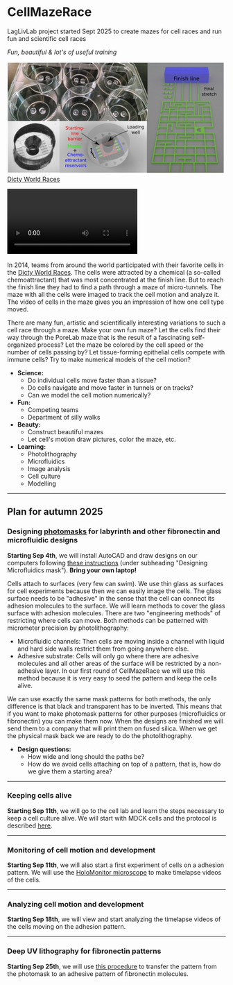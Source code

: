 # CellMazeRace
LagLivLab project started Sept 2025 to create mazes for cell races and run fun and scientific cell races


*Fun, beautiful & lot's of useful training*



![Setup of the 2014](/assets/dictyworldrace.png) [Dicty World Races](https://journals.plos.org/plosone/article?id=10.1371/journal.pone.0154491)

![Example of a cell race at Dicty World Races](/assets/pone.0154491.s001.avi)

In 2014, teams from around the world participated with their favorite cells in the [Dicty World Races](https://journals.plos.org/plosone/article?id=10.1371/journal.pone.0154491). The cells were attracted by a chemical (a so-called chemoattractant) that was most concentrated at the finish line. But to reach the finish line they had to find a path through a maze of micro-tunnels. The maze with all the cells were imaged to track the cell motion and analyze it. The video of cells in the maze gives you an impression of how one cell type moved.

There are many fun, artistic and scientifically interesting variations to such a cell race through a maze. Make your own fun maze? Let the cells find their way through the PoreLab maze that is the result of a fascinating self-organized process? Let the maze be colored by the cell speed or the number of cells passing by? Let tissue-forming epithelial cells compete with immune cells? Try to make numerical models of the cell motion?

  * **Science:**
      * Do individual cells move faster than a tissue?
      * Do cells navigate and move faster in tunnels or on tracks?
      * Can we model the cell motion numerically?
  * **Fun:**
      * Competing teams
      * Department of silly walks
  * **Beauty:**
      * Construct beautiful mazes
      * Let cell's motion draw pictures, color the maze, etc.
  * **Learning:**
      * Photolithography
      * Microfluidics
      * Image analysis
      * Cell culture
      * Modelling

-----

## Plan for autumn 2025

### Designing [photomasks](https://en.wikipedia.org/wiki/Photomask) for labyrinth and other fibronectin and microfluidic designs

**Starting Sep 4th**, we will install AutoCAD and draw designs on our computers following [these instructions](https://www.mn.uio.no/english/studies/laglivlab/projects/microfluidic/procedures/) (under subheading "Designing Microfluidics mask"). **Bring your own laptop\!**

Cells attach to surfaces (very few can swim). We use thin glass as surfaces for cell experiments because then we can easily image the cells. The glass surface needs to be "adhesive" in the sense that the cell can connect its adhesion molecules to the surface. We will learn methods to cover the glass surface with adhesion molecules. There are two "engineering methods" of restricting where cells can move. Both methods can be patterned with micrometer precision by photolithography:

  * Microfluidic channels: Then cells are moving inside a channel with liquid and hard side walls restrict them from going anywhere else.
  * Adhesive substrate: Cells will only go where there are adhesive molecules and all other areas of the surface will be restricted by a non-adhesive layer. In our first round of CellMazeRace we will use this method because it is very easy to seed the pattern and keep the cells alive.

We can use exactly the same mask patterns for both methods, the only difference is that black and transparent has to be inverted. This means that if you want to make photomask patterns for other purposes (microfluidics or fibronectin) you can make them now. When the designs are finished we will send them to a company that will print them on fused silica. When we get the physical mask back we are ready to do the photolithography.

  * **Design questions:**
      * How wide and long should the paths be?
      * How do we avoid cells attaching on top of a pattern, that is, how do we give them a starting area?

-----

### Keeping cells alive

**Starting Sep 11th**, we will go to the cell lab and learn the steps necessary to keep a cell culture alive. We will start with MDCK cells and the protocol is described [here](https://www.mn.uio.no/english/studies/laglivlab/procedures/cell-lab-431/mdck-cells/).

-----

### Monitoring of cell motion and development

**Starting Sep 11th**, we will also start a first experiment of cells on a adhesion pattern. We will use the [HoloMonitor microscope](https://phiab.com/holomonitor/) to make timelapse videos of the cells.

-----

### Analyzing cell motion and development

**Starting Sep 18th**, we will view and start analyzing the timelapse videos of the cells moving on the adhesion pattern.

-----

### Deep UV lithography for fibronectin patterns

**Starting Sep 25th**, we will use [this procedure](https://www.mn.uio.no/english/studies/laglivlab/procedures/microfab-128-129/surface-pattern-#DeepUV) to transfer the pattern from the photomask to an adhesive pattern of fibronectin molecules.

